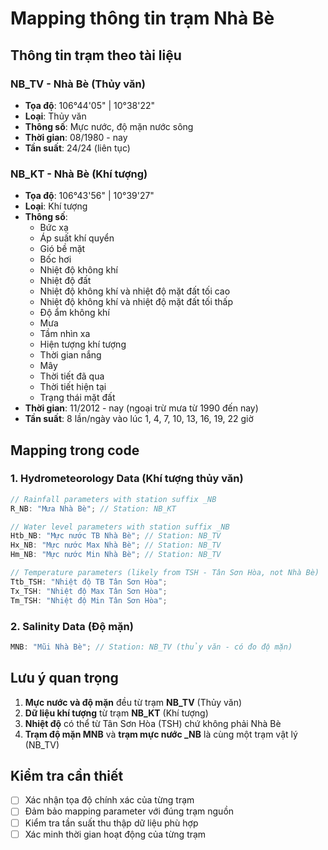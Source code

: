 # Mapping thông tin trạm Nhà Bè

## Thông tin trạm theo tài liệu

### NB_TV - Nhà Bè (Thủy văn)

- **Tọa độ**: 106°44'05" | 10°38'22"
- **Loại**: Thủy văn
- **Thông số**: Mực nước, độ mặn nước sông
- **Thời gian**: 08/1980 - nay
- **Tần suất**: 24/24 (liên tục)

### NB_KT - Nhà Bè (Khí tượng)

- **Tọa độ**: 106°43'56" | 10°39'27"
- **Loại**: Khí tượng
- **Thông số**:
    - Bức xạ
    - Áp suất khí quyển
    - Gió bề mặt
    - Bốc hơi
    - Nhiệt độ không khí
    - Nhiệt độ đất
    - Nhiệt độ không khí và nhiệt độ mặt đất tối cao
    - Nhiệt độ không khí và nhiệt độ mặt đất tối thấp
    - Độ ẩm không khí
    - Mưa
    - Tầm nhìn xa
    - Hiện tượng khí tượng
    - Thời gian nắng
    - Mây
    - Thời tiết đã qua
    - Thời tiết hiện tại
    - Trạng thái mặt đất
- **Thời gian**: 11/2012 - nay (ngoại trừ mưa từ 1990 đến nay)
- **Tần suất**: 8 lần/ngày vào lúc 1, 4, 7, 10, 13, 16, 19, 22 giờ

## Mapping trong code

### 1. Hydrometeorology Data (Khí tượng thủy văn)

```javascript
// Rainfall parameters with station suffix _NB
R_NB: "Mưa Nhà Bè"; // Station: NB_KT

// Water level parameters with station suffix _NB
Htb_NB: "Mực nước TB Nhà Bè"; // Station: NB_TV
Hx_NB: "Mực nước Max Nhà Bè"; // Station: NB_TV
Hm_NB: "Mực nước Min Nhà Bè"; // Station: NB_TV

// Temperature parameters (likely from TSH - Tân Sơn Hòa, not Nhà Bè)
Ttb_TSH: "Nhiệt độ TB Tân Sơn Hòa";
Tx_TSH: "Nhiệt độ Max Tân Sơn Hòa";
Tm_TSH: "Nhiệt độ Min Tân Sơn Hòa";
```

### 2. Salinity Data (Độ mặn)

```javascript
MNB: "Mũi Nhà Bè"; // Station: NB_TV (thủy văn - có đo độ mặn)
```

## Lưu ý quan trọng

1. **Mực nước và độ mặn** đều từ trạm **NB_TV** (Thủy văn)
2. **Dữ liệu khí tượng** từ trạm **NB_KT** (Khí tượng)
3. **Nhiệt độ** có thể từ Tân Sơn Hòa (TSH) chứ không phải Nhà Bè
4. **Trạm độ mặn MNB** và **trạm mực nước \_NB** là cùng một trạm vật lý (NB_TV)

## Kiểm tra cần thiết

- [ ] Xác nhận tọa độ chính xác của từng trạm
- [ ] Đảm bảo mapping parameter với đúng trạm nguồn
- [ ] Kiểm tra tần suất thu thập dữ liệu phù hợp
- [ ] Xác minh thời gian hoạt động của từng trạm
